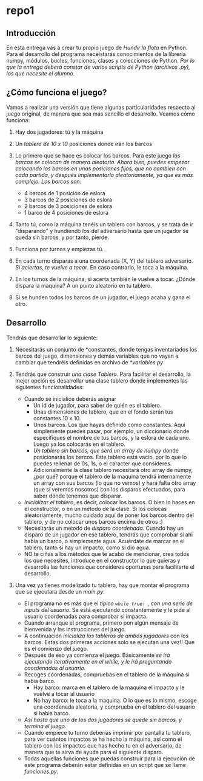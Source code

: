 # repo1

## Introducción
En esta entrega vas a crear tu propio juego de *Hundir la flota* en Python. Para el desarrollo del programa neceistarás conocimientos de la librería numpy, módulos, bucles, funciones, clases y colecciones de Python. *Por lo que la entrega deberá constar de  varios scripts de Python (archivos .py), los que necesite el alumno*.

## ¿Cómo funciona el juego?
Vamos a realizar una versión que tiene algunas particularidades respecto al juego original, de manera que sea más sencillo el desarrollo. Veamos cómo funciona:

1. Hay dos jugadores: tú y la máquina
2. Un *tablero de 10 x 10* posiciones donde irán los barcos
3. Lo primero que se hace es colocar los barcos. Para este juego *los barcos se colocan de manera aleatoria. Ahora bien, puedes empezar colocando los barcos en unas posiciones fijas, que no cambien con cada partida, y después implementarlo aleatoriamente, ya que es más complejo. Los barcos son:*
    * 4 barcos de 1 posición de eslora
    * 3 barcos de 2 posiciones de eslora
    * 2 barcos de 3 posiciones de eslora
    * 1 barco de 4 posiciones de eslora

4. Tanto tú, como la máquina tenéis un tablero con barcos, y se trata de ir "disparando" y hundiendo los del adversario hasta que un jugador se queda sin barcos, y por tanto, pierde.
5. Funciona por turnos y empiezas tú.
6. En cada turno disparas a una coordenada (X, Y) del tablero adversario. *Si aciertas, te vuelve a tocar*. En caso contrario, le toca a la máquina.
7. En los turnos de la máquina, si acerta también le vuelve a tocar. ¿Dónde dispara la maquina? A un punto aleatorio en tu tablero.
8. Si se hunden todos los barcos de un jugador, el juego acaba y gana el otro.


## Desarrollo
Tendrás que desarrollar lo siguiente:
1. Necesitarás un conjunto de *constantes, donde tengas inventariados los barcos del juego, dimensiones y demás variables que no vayan a cambiar que tendréis definidas en archivo de **variables.py*

2. Tendrás que construir *una clase Tablero*. Para facilitar el desarrollo, la mejor opción es desarrollar una clase tablero donde implementes las siguientes funcionalidades:
    * Cuando se inicialice deberás asignar
        * Un id de jugador, para saber de quién es el tablero.
        * Unas dimensiones de tablero, que en el fondo serán tus constantes 10 x 10.
        * Unos barcos. Los que hayas definido como constantes. Aqui simplemente puedes pasar, por ejemplo, un diccionario donde especifiques el nombre de tus barcos, y la eslora de cada uno. Luego ya los colocarás en el tablero.
        * *Un tablero sin barcos, que será un array de numpy* donde posicionarás los barcos. Este tablero está vacío, por lo que lo puedes rellenar de 0s, 1s, o el caracter que consideres.
        * Adicionalmente la clase tablero necesitará otro array de numpy, ¿por qué? porque el tablero de la maquina tendrá internamente un array con sus barcos (lo que no vemos) y hará falta otro array (que sí veremos nosotros) con los disparos efectuados, para saber dónde tenemos que disparar.
    * *Inicializar el tablero*, es decir, colocar los barcos. O bien lo haces en el constructor, o en un método de la clase. Si los colocas aleatoriamente, mucho cuidado aquí de poner los barcos dentro del tablero, y de no colocar unos barcos encima de otros :)
    * Necesitarás un método de *disparo coordenada*. Cuando hay un disparo de un jugador en ese tablero, tendrás que comprobar si ahi había un barco, o simplemente agua. Acuérdate de marcar en el tablero, tanto si hay un impacto, como si dio agua.
    * NO te ciñas a los métodos que te acabo de mencionar, crea todos los que necesites, introduce en el constructor lo que quieras y desarrolla las funciones que consideres oportunas para facilitarte el desarrollo.

3. Una vez ya tienes modelizado tu tablero, hay que montar el programa que se ejecutara desde un *main.py*:
    * El programa no es más que el *típico `while true: `, con una serie de inputs del usuario*. Se está ejecutando constantemente y le pide al usuario coordenadas para comprobar si impacta.
    * Cuando arranque el programa, primero pon algún mensaje de bienvenida y las instrucciones del juego.
    * A continuación *inicializa los tableros de ambos jugadores* con los barcos. Estas dos primeras acciones solo se ejecutan una vez!! Que es el comienzo del juego.
    * Después de eso ya comienza el juego. Básicamente *se irá ejecutando iterativamente en el while, y le irá preguntando coordenadas al usuario.*
    * Recoges coordenadas, compruebas en el tablero de la máquina si habia barco.
        * Hay barco: marca en el tablero de la maquina el impacto y le vuelve a tocar al usuario
        * No hay barco: le toca a la maquina. O lo que es lo mismo, escoge una coordenada aleatoria, y comprueba en el tablero del usuario si habia barco.
    * *Así hasta que uno de los dos jugadores se quede sin barcos, y termina el juego.*
    * Cuando empiece tu turno deberías imprimir por pantalla tu tablero, para ver cuántos impactos te ha hecho la máquina, así como el tablero con los impactos que has hecho tu en el adversario, de manera que te sirva de ayuda para el siguiente disparo.
    * Todas aquellas funciones que puedas construir para la ejecución de este programa deberán estar definidas en un script que se llame *funciones.py*.